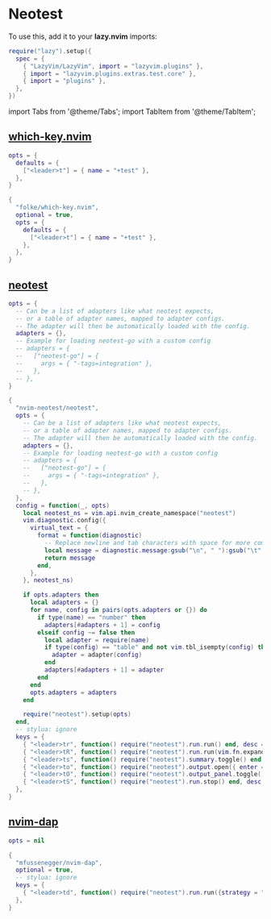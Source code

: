 # Neotest

<!-- plugins:start -->

To use this, add it to your **lazy.nvim** imports:

```lua title="lua/config/lazy.lua" {4}
require("lazy").setup({
  spec = {
    { "LazyVim/LazyVim", import = "lazyvim.plugins" },
    { import = "lazyvim.plugins.extras.test.core" },
    { import = "plugins" },
  },
})
```

import Tabs from '@theme/Tabs';
import TabItem from '@theme/TabItem';

## [which-key.nvim](https://github.com/folke/which-key.nvim)

<Tabs>

<TabItem value="opts" label="Options">

```lua
opts = {
  defaults = {
    ["<leader>t"] = { name = "+test" },
  },
}
```

</TabItem>


<TabItem value="code" label="Full Spec">

```lua
{
  "folke/which-key.nvim",
  optional = true,
  opts = {
    defaults = {
      ["<leader>t"] = { name = "+test" },
    },
  },
}
```

</TabItem>

</Tabs>

## [neotest](https://github.com/nvim-neotest/neotest)

<Tabs>

<TabItem value="opts" label="Options">

```lua
opts = {
  -- Can be a list of adapters like what neotest expects,
  -- or a table of adapter names, mapped to adapter configs.
  -- The adapter will then be automatically loaded with the config.
  adapters = {},
  -- Example for loading neotest-go with a custom config
  -- adapters = {
  --   ["neotest-go"] = {
  --     args = { "-tags=integration" },
  --   },
  -- },
}
```

</TabItem>


<TabItem value="code" label="Full Spec">

```lua
{
  "nvim-neotest/neotest",
  opts = {
    -- Can be a list of adapters like what neotest expects,
    -- or a table of adapter names, mapped to adapter configs.
    -- The adapter will then be automatically loaded with the config.
    adapters = {},
    -- Example for loading neotest-go with a custom config
    -- adapters = {
    --   ["neotest-go"] = {
    --     args = { "-tags=integration" },
    --   },
    -- },
  },
  config = function(_, opts)
    local neotest_ns = vim.api.nvim_create_namespace("neotest")
    vim.diagnostic.config({
      virtual_text = {
        format = function(diagnostic)
          -- Replace newline and tab characters with space for more compact diagnostics
          local message = diagnostic.message:gsub("\n", " "):gsub("\t", " "):gsub("%s+", " "):gsub("^%s+", "")
          return message
        end,
      },
    }, neotest_ns)

    if opts.adapters then
      local adapters = {}
      for name, config in pairs(opts.adapters or {}) do
        if type(name) == "number" then
          adapters[#adapters + 1] = config
        elseif config ~= false then
          local adapter = require(name)
          if type(config) == "table" and not vim.tbl_isempty(config) then
            adapter = adapter(config)
          end
          adapters[#adapters + 1] = adapter
        end
      end
      opts.adapters = adapters
    end

    require("neotest").setup(opts)
  end,
  -- stylua: ignore
  keys = {
    { "<leader>tr", function() require("neotest").run.run() end, desc = "Run Nearest" },
    { "<leader>tR", function() require("neotest").run.run(vim.fn.expand("%")) end, desc = "Run File" },
    { "<leader>ts", function() require("neotest").summary.toggle() end, desc = "Toggle Summary" },
    { "<leader>to", function() require("neotest").output.open({ enter = true, auto_close = true }) end, desc = "Show Output" },
    { "<leader>tO", function() require("neotest").output_panel.toggle() end, desc = "Toggle Output Panel" },
    { "<leader>tS", function() require("neotest").run.stop() end, desc = "Stop" },
  },
}
```

</TabItem>

</Tabs>

## [nvim-dap](https://github.com/mfussenegger/nvim-dap)

<Tabs>

<TabItem value="opts" label="Options">

```lua
opts = nil
```

</TabItem>


<TabItem value="code" label="Full Spec">

```lua
{
  "mfussenegger/nvim-dap",
  optional = true,
  -- stylua: ignore
  keys = {
    { "<leader>td", function() require("neotest").run.run({strategy = "dap"}) end, desc = "Debug Nearest" },
  },
}
```

</TabItem>

</Tabs>

<!-- plugins:end -->

